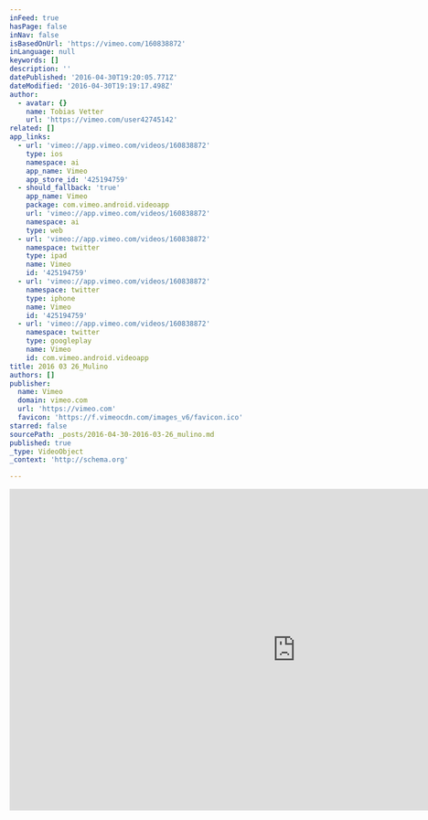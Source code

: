 ```yaml
---
inFeed: true
hasPage: false
inNav: false
isBasedOnUrl: 'https://vimeo.com/160838872'
inLanguage: null
keywords: []
description: ''
datePublished: '2016-04-30T19:20:05.771Z'
dateModified: '2016-04-30T19:19:17.498Z'
author:
  - avatar: {}
    name: Tobias Vetter
    url: 'https://vimeo.com/user42745142'
related: []
app_links:
  - url: 'vimeo://app.vimeo.com/videos/160838872'
    type: ios
    namespace: ai
    app_name: Vimeo
    app_store_id: '425194759'
  - should_fallback: 'true'
    app_name: Vimeo
    package: com.vimeo.android.videoapp
    url: 'vimeo://app.vimeo.com/videos/160838872'
    namespace: ai
    type: web
  - url: 'vimeo://app.vimeo.com/videos/160838872'
    namespace: twitter
    type: ipad
    name: Vimeo
    id: '425194759'
  - url: 'vimeo://app.vimeo.com/videos/160838872'
    namespace: twitter
    type: iphone
    name: Vimeo
    id: '425194759'
  - url: 'vimeo://app.vimeo.com/videos/160838872'
    namespace: twitter
    type: googleplay
    name: Vimeo
    id: com.vimeo.android.videoapp
title: 2016 03 26_Mulino
authors: []
publisher:
  name: Vimeo
  domain: vimeo.com
  url: 'https://vimeo.com'
  favicon: 'https://f.vimeocdn.com/images_v6/favicon.ico'
starred: false
sourcePath: _posts/2016-04-30-2016-03-26_mulino.md
published: true
_type: VideoObject
_context: 'http://schema.org'

---
```

<iframe src="https://cdn.embedly.com/widgets/media.html?src=https%3A%2F%2Fplayer.vimeo.com%2Fvideo%2F160838872&amp;src_secure=1&amp;url=https%3A%2F%2Fvimeo.com%2F160838872&amp;image=https%3A%2F%2Fi.vimeocdn.com%2Fvideo%2F562928846_1280x720.jpg&amp;key=b7d04c9b404c499eba89ee7072e1c4f7&amp;type=text%2Fhtml&amp;schema=vimeo" width="1000" height="563" scrolling="no" frameborder="0" allowfullscreen="" style=""></iframe>